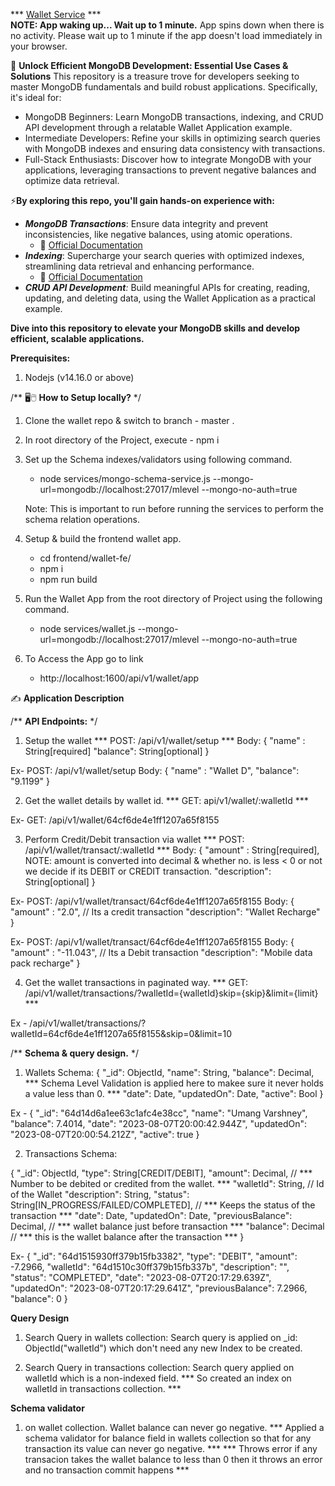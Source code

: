 *** [Wallet Service](https://wallet-app-ryzh.onrender.com/) ***  
**NOTE: App waking up... Wait up to 1 minute.** App spins down when there is no activity. Please wait up to 1 minute if the app doesn't load immediately in your browser.

💪 **Unlock Efficient MongoDB Development: Essential Use Cases & Solutions**
This repository is a treasure trove for developers seeking to master MongoDB fundamentals and build robust applications. Specifically, it's ideal for:
- MongoDB Beginners: Learn MongoDB transactions, indexing, and CRUD API development through a relatable Wallet Application example.
- Intermediate Developers: Refine your skills in optimizing search queries with MongoDB indexes and ensuring data consistency with transactions.
- Full-Stack Enthusiasts: Discover how to integrate MongoDB with your applications, leveraging transactions to prevent negative balances and optimize data retrieval.

⚡**By exploring this repo, you'll gain hands-on experience with:**
- _**MongoDB Transactions**_: Ensure data integrity and prevent inconsistencies, like negative balances, using atomic operations. 
   - 🏢 [  Official Documentation](https://www.mongodb.com/docs/v6.2/core/transactions/)
- _**Indexing**_: Supercharge your search queries with optimized indexes, streamlining data retrieval and enhancing performance.
   - 🏢 [Official Documentation](https://www.mongodb.com/docs/manual/indexes/)
- _**CRUD API Development**:_ Build meaningful APIs for creating, reading, updating, and deleting data, using the Wallet Application as a practical example.

**Dive into this repository to elevate your MongoDB skills and develop efficient, scalable applications.**


 
**Prerequisites:**
1. Nodejs (v14.16.0 or above) 

/**
🖥️🖱️ **How to Setup locally?** 
*/
1. Clone the wallet repo & switch to branch - master .
   
2. In root directory of the Project, execute -  npm i

3. Set up the Schema indexes/validators using following command.  
   - node services/mongo-schema-service.js --mongo-url=mongodb://localhost:27017/mlevel --mongo-no-auth=true  

   Note: This is important to run before running the services to perform the schema relation operations. 

4. Setup & build the frontend wallet app.
   - cd frontend/wallet-fe/
   - npm i
   - npm run build

5. Run the Wallet App from the root directory of Project using the following command. 
   - node services/wallet.js --mongo-url=mongodb://localhost:27017/mlevel --mongo-no-auth=true

6. To Access the App go to link 
   - http://localhost:1600/api/v1/wallet/app 



✍️ **Application Description**

/**
**API Endpoints:**
*/
1. Setup the wallet
*** POST: /api/v1/wallet/setup ***
Body: {
    "name" : String[required]
    "balance": String[optional]
}

Ex- 
POST: /api/v1/wallet/setup
Body: {
    "name" : "Wallet D",
    "balance": "9.1199"
}

2. Get the wallet details by wallet id.
*** GET: api/v1/wallet/:walletId ***

Ex-
GET: /api/v1/wallet/64cf6de4e1ff1207a65f8155

3. Perform Credit/Debit transaction via wallet
*** POST: /api/v1/wallet/transact/:walletId ***
Body: {
    "amount" : String[required],  NOTE: amount is converted into decimal & whether no. is less < 0 or not we decide if its DEBIT or CREDIT transaction. 
    "description": String[optional]
}

Ex-
POST: /api/v1/wallet/transact/64cf6de4e1ff1207a65f8155
Body: {
    "amount" : "2.0", // Its a credit transaction
    "description": "Wallet Recharge"
}

Ex-
POST: /api/v1/wallet/transact/64cf6de4e1ff1207a65f8155
Body: {
    "amount" : "-11.043", // Its a Debit transaction
    "description": "Mobile data pack recharge"
}

4. Get the wallet transactions in paginated way.
*** GET: /api/v1/wallet/transactions/?walletId={walletId}skip={skip}&limit={limit} ***

Ex - 
/api/v1/wallet/transactions/?walletId=64cf6de4e1ff1207a65f8155&skip=0&limit=10




/**
**Schema & query design.**
*/

1. Wallets Schema: 
{
  "_id": ObjectId,
  "name": String,
  "balance": Decimal, *** Schema Level Validation is applied here to makee sure it never holds a value less than 0. ***
  "date": Date,
  "updatedOn": Date,
  "active": Bool
}

Ex - {
  "_id": "64d14d6a1ee63c1afc4e38cc",
  "name": "Umang Varshney",
  "balance": 7.4014,
  "date": "2023-08-07T20:00:42.944Z",
  "updatedOn": "2023-08-07T20:00:54.212Z",
  "active": true
}

2. Transactions Schema:

{
  "_id": ObjectId,
  "type": String[CREDIT/DEBIT],
  "amount": Decimal, // *** Number to be debited or credited from the wallet. ***
  "walletId": String, // Id of the Wallet
  "description": String,
  "status": String[IN_PROGRESS/FAILED/COMPLETED], // *** Keeps the status of the transaction *** 
  "date": Date,
  "updatedOn": Date, 
  "previousBalance": Decimal, // *** wallet balance just before transaction ***
  "balance": Decimal // *** this is the wallet balance after the transaction ***
}

Ex- {
  "_id": "64d1515930ff379b15fb3382",
  "type": "DEBIT",
  "amount": -7.2966,
  "walletId": "64d1510c30ff379b15fb337b",
  "description": "",
  "status": "COMPLETED",
  "date": "2023-08-07T20:17:29.639Z",
  "updatedOn": "2023-08-07T20:17:29.641Z",
  "previousBalance": 7.2966,
  "balance": 0
}

**Query Design** 
1. Search Query in wallets collection:
   Search query is applied on _id: ObjectId("walletId") 
   which don't need any new Index to be created.

2. Search Query in transactions collection:
   Search query applied on walletId which is a non-indexed field. 
   *** So created an index on walletId in transactions collection. ***


**Schema validator**
1. on wallet collection. Wallet balance can never go negative.
  *** Applied a schema validator for balance<Decimal> field in wallets collection so that for any transaction its value can never go negative. ***
  *** Throws error if any transacion takes the wallet balance to less than 0 then it throws an error and no transaction commit happens ***
